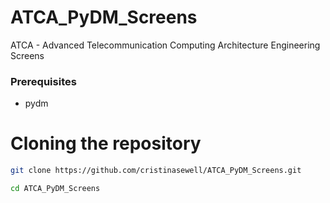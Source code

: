 # ATCA_PyDM_Screens

ATCA - Advanced Telecommunication Computing Architecture Engineering Screens

### Prerequisites
 * pydm

# Cloning the repository

```bash
git clone https://github.com/cristinasewell/ATCA_PyDM_Screens.git

cd ATCA_PyDM_Screens

```
